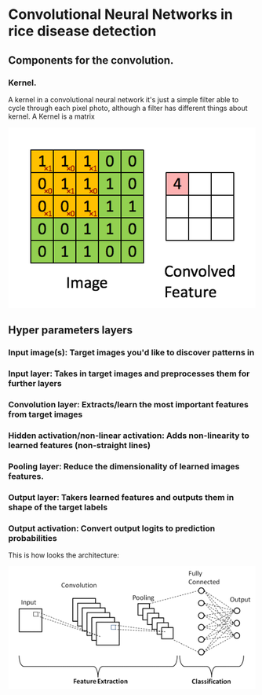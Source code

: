 # Convolutional Neural Networks in rice disease detection

## Components for the convolution.

### Kernel.
A kernel in a convolutional neural network it's just a simple filter 
able to cycle through each pixel photo, although a filter has different things
about kernel. A Kernel is a matrix

<img src=".github/giphy.gif">



## Hyper parameters layers

### **Input image(s):** Target images you'd like to discover patterns in

### **Input layer:** Takes in target images and preprocesses them for further layers

### **Convolution layer:** Extracts/learn the most important features from target images

### **Hidden activation/non-linear activation:** Adds non-linearity to learned features (non-straight lines)

### **Pooling layer:** Reduce the dimensionality of learned images features.

### **Output layer:** Takers learned features and outputs them in shape of the target labels


### **Output activation:** Convert output logits to prediction probabilities

This is how looks the architecture:

<img src=".github/1-4.png">